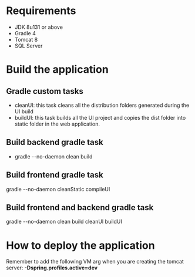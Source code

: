 # Requirements
* JDK 8u131 or above
* Gradle 4
* Tomcat 8
* SQL Server

# Build the application

## Gradle custom tasks
* cleanUI: this task cleans all the distribution folders generated during the UI build
* buildUI: this task builds all the UI project and copies the dist folder into static folder in the web application. 

## Build backend gradle task 
* gradle --no-daemon clean build

## Build frontend gradle task
gradle --no-daemon cleanStatic compileUI

## Build frontend and backend gradle task
gradle --no-daemon clean build cleanUI buildUI

# How to deploy the application
Remember to add the following VM arg when you are creating the tomcat server: **-Dspring.profiles.active=dev**



